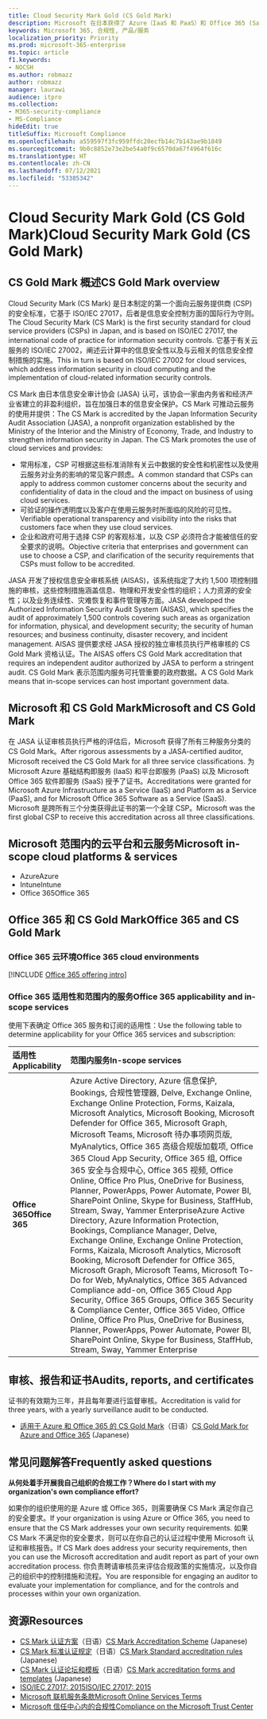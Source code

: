 ```yaml
---
title: Cloud Security Mark Gold (CS Gold Mark)
description: Microsoft 在日本获得了 Azure（IaaS 和 PaaS）和 Office 365 (SaaS) 的 CS Gold Mark。
keywords: Microsoft 365, 合规性, 产品/服务
localization_priority: Priority
ms.prod: microsoft-365-enterprise
ms.topic: article
f1.keywords:
- NOCSH
ms.author: robmazz
author: robmazz
manager: laurawi
audience: itpro
ms.collection:
- M365-security-compliance
- MS-Compliance
hideEdit: true
titleSuffix: Microsoft Compliance
ms.openlocfilehash: a559597f3fc959ffdc20ecfb14c7b143ae9b1849
ms.sourcegitcommit: 9b0c8852e73e2be54a0f9c6570da67f4964f616c
ms.translationtype: HT
ms.contentlocale: zh-CN
ms.lasthandoff: 07/12/2021
ms.locfileid: "53385342"
---
```

# <a name="cloud-security-mark-gold-cs-gold-mark"></a><span data-ttu-id="de7cf-104">Cloud Security Mark Gold (CS Gold Mark)</span><span class="sxs-lookup"><span data-stu-id="de7cf-104">Cloud Security Mark Gold (CS Gold Mark)</span></span>

## <a name="cs-gold-mark-overview"></a><span data-ttu-id="de7cf-105">CS Gold Mark 概述</span><span class="sxs-lookup"><span data-stu-id="de7cf-105">CS Gold Mark overview</span></span>

<span data-ttu-id="de7cf-106">Cloud Security Mark (CS Mark) 是日本制定的第一个面向云服务提供商 (CSP) 的安全标准，它基于 ISO/IEC 27017，后者是信息安全控制方面的国际行为守则。</span><span class="sxs-lookup"><span data-stu-id="de7cf-106">The Cloud Security Mark (CS Mark) is the first security standard for cloud service providers (CSPs) in Japan, and is based on ISO/IEC 27017, the international code of practice for information security controls.</span></span> <span data-ttu-id="de7cf-107">它基于有关云服务的 ISO/IEC 27002，阐述云计算中的信息安全性以及与云相关的信息安全控制措施的实施。</span><span class="sxs-lookup"><span data-stu-id="de7cf-107">This in turn is based on ISO/IEC 27002 for cloud services, which address information security in cloud computing and the implementation of cloud-related information security controls.</span></span>

<span data-ttu-id="de7cf-p102">CS Mark 由日本信息安全审计协会 (JASA) 认可，该协会一家由内务省和经济产业省建立的非盈利组织，旨在加强日本的信息安全保护。CS Mark 可推动云服务的使用并提供：</span><span class="sxs-lookup"><span data-stu-id="de7cf-p102">The CS Mark is accredited by the Japan Information Security Audit Association (JASA), a nonprofit organization established by the Ministry of the Interior and the Ministry of Economy, Trade, and Industry to strengthen information security in Japan. The CS Mark promotes the use of cloud services and provides:</span></span>

- <span data-ttu-id="de7cf-110">常用标准，CSP 可根据这些标准消除有关云中数据的安全性和机密性以及使用云服务对业务的影响的常见客户顾虑。</span><span class="sxs-lookup"><span data-stu-id="de7cf-110">A common standard that CSPs can apply to address common customer concerns about the security and confidentiality of data in the cloud and the impact on business of using cloud services.</span></span>
- <span data-ttu-id="de7cf-111">可验证的操作透明度以及客户在使用云服务时所面临的风险的可见性。</span><span class="sxs-lookup"><span data-stu-id="de7cf-111">Verifiable operational transparency and visibility into the risks that customers face when they use cloud services.</span></span>
- <span data-ttu-id="de7cf-112">企业和政府可用于选择 CSP 的客观标准，以及 CSP 必须符合才能被信任的安全要求的说明。</span><span class="sxs-lookup"><span data-stu-id="de7cf-112">Objective criteria that enterprises and government can use to choose a CSP, and clarification of the security requirements that CSPs must follow to be accredited.</span></span>

<span data-ttu-id="de7cf-113">JASA 开发了授权信息安全审核系统 (AISAS)，该系统指定了大约 1,500 项控制措施的审核，这些控制措施涵盖信息、物理和开发安全性的组织；人力资源的安全性；以及业务连续性、灾难恢复和事件管理等方面。</span><span class="sxs-lookup"><span data-stu-id="de7cf-113">JASA developed the Authorized Information Security Audit System (AISAS), which specifies the audit of approximately 1,500 controls covering such areas as organization for information, physical, and development security; the security of human resources; and business continuity, disaster recovery, and incident management.</span></span> <span data-ttu-id="de7cf-114">AISAS 提供要求经 JASA 授权的独立审核员执行严格审核的 CS Gold Mark 资格认证。</span><span class="sxs-lookup"><span data-stu-id="de7cf-114">The AISAS offers CS Gold Mark accreditation that requires an independent auditor authorized by JASA to perform a stringent audit.</span></span> <span data-ttu-id="de7cf-115">CS Gold Mark 表示范围内服务可托管重要的政府数据。</span><span class="sxs-lookup"><span data-stu-id="de7cf-115">A CS Gold Mark means that in-scope services can host important government data.</span></span>

## <a name="microsoft-and-cs-gold-mark"></a><span data-ttu-id="de7cf-116">Microsoft 和 CS Gold Mark</span><span class="sxs-lookup"><span data-stu-id="de7cf-116">Microsoft and CS Gold Mark</span></span>

<span data-ttu-id="de7cf-117">在 JASA 认证审核员执行严格的评估后，Microsoft 获得了所有三种服务分类的 CS Gold Mark。</span><span class="sxs-lookup"><span data-stu-id="de7cf-117">After rigorous assessments by a JASA-certified auditor, Microsoft received the CS Gold Mark for all three service classifications.</span></span> <span data-ttu-id="de7cf-118">为 Microsoft Azure 基础结构即服务 (IaaS) 和平台即服务 (PaaS) 以及 Microsoft Office 365 软件即服务 (SaaS) 授予了证书。</span><span class="sxs-lookup"><span data-stu-id="de7cf-118">Accreditations were granted for Microsoft Azure Infrastructure as a Service (IaaS) and Platform as a Service (PaaS), and for Microsoft Office 365 Software as a Service (SaaS).</span></span> <span data-ttu-id="de7cf-119">Microsoft 是跨所有三个分类获得此证书的第一个全球 CSP。</span><span class="sxs-lookup"><span data-stu-id="de7cf-119">Microsoft was the first global CSP to receive this accreditation across all three classifications.</span></span>

## <a name="microsoft-in-scope-cloud-platforms--services"></a><span data-ttu-id="de7cf-120">Microsoft 范围内的云平台和云服务</span><span class="sxs-lookup"><span data-stu-id="de7cf-120">Microsoft in-scope cloud platforms & services</span></span>

- <span data-ttu-id="de7cf-121">Azure</span><span class="sxs-lookup"><span data-stu-id="de7cf-121">Azure</span></span>
- <span data-ttu-id="de7cf-122">Intune</span><span class="sxs-lookup"><span data-stu-id="de7cf-122">Intune</span></span>
- <span data-ttu-id="de7cf-123">Office 365</span><span class="sxs-lookup"><span data-stu-id="de7cf-123">Office 365</span></span>

## <a name="office-365-and-cs-gold-mark"></a><span data-ttu-id="de7cf-124">Office 365 和 CS Gold Mark</span><span class="sxs-lookup"><span data-stu-id="de7cf-124">Office 365 and CS Gold Mark</span></span>

### <a name="office-365-cloud-environments"></a><span data-ttu-id="de7cf-125">Office 365 云环境</span><span class="sxs-lookup"><span data-stu-id="de7cf-125">Office 365 cloud environments</span></span>

[!INCLUDE [Office 365 offering intro](../includes/o365-offering-introduction.md)]

### <a name="office-365-applicability-and-in-scope-services"></a><span data-ttu-id="de7cf-126">Office 365 适用性和范围内的服务</span><span class="sxs-lookup"><span data-stu-id="de7cf-126">Office 365 applicability and in-scope services</span></span>

<span data-ttu-id="de7cf-127">使用下表确定 Office 365 服务和订阅的适用性：</span><span class="sxs-lookup"><span data-stu-id="de7cf-127">Use the following table to determine applicability for your Office 365 services and subscription:</span></span>

| <span data-ttu-id="de7cf-128">**适用性**</span><span class="sxs-lookup"><span data-stu-id="de7cf-128">**Applicability**</span></span> | <span data-ttu-id="de7cf-129">**范围内服务**</span><span class="sxs-lookup"><span data-stu-id="de7cf-129">**In-scope services**</span></span> |
|:------------------|:----------------------|
| <span data-ttu-id="de7cf-130">**Office 365**</span><span class="sxs-lookup"><span data-stu-id="de7cf-130">**Office 365**</span></span> | <span data-ttu-id="de7cf-131">Azure Active Directory, Azure 信息保护, Bookings, 合规性管理器, Delve, Exchange Online, Exchange Online Protection, Forms, Kaizala, Microsoft Analytics, Microsoft Booking, Microsoft Defender for Office 365, Microsoft Graph, Microsoft Teams, Microsoft 待办事项网页版, MyAnalytics, Office 365 高级合规版加载项, Office 365 Cloud App Security, Office 365 组, Office 365 安全与合规中心, Office 365 视频, Office Online, Office Pro Plus, OneDrive for Business, Planner, PowerApps, Power Automate, Power BI, SharePoint Online, Skype for Business, StaffHub, Stream, Sway, Yammer Enterprise</span><span class="sxs-lookup"><span data-stu-id="de7cf-131">Azure Active Directory, Azure Information Protection, Bookings, Compliance Manager, Delve, Exchange Online, Exchange Online Protection, Forms, Kaizala, Microsoft Analytics, Microsoft Booking, Microsoft Defender for Office 365, Microsoft Graph, Microsoft Teams, Microsoft To-Do for Web, MyAnalytics, Office 365 Advanced Compliance add-on, Office 365 Cloud App Security, Office 365 Groups, Office 365 Security & Compliance Center, Office 365 Video, Office Online, Office Pro Plus, OneDrive for Business, Planner, PowerApps, Power Automate, Power BI, SharePoint Online, Skype for Business, StaffHub, Stream, Sway, Yammer Enterprise</span></span> |

## <a name="audits-reports-and-certificates"></a><span data-ttu-id="de7cf-132">审核、报告和证书</span><span class="sxs-lookup"><span data-stu-id="de7cf-132">Audits, reports, and certificates</span></span>

<span data-ttu-id="de7cf-133">证书的有效期为三年，并且每年要进行监督审核。</span><span class="sxs-lookup"><span data-stu-id="de7cf-133">Accreditation is valid for three years, with a yearly surveillance audit to be conducted.</span></span>

- <span data-ttu-id="de7cf-134">[适用于 Azure 和 Office 365 的 CS Gold Mark](https://jcispa.jasa.jp/cs_mark_co/cs_gold_mark_co/)（日语）</span><span class="sxs-lookup"><span data-stu-id="de7cf-134">[CS Gold Mark for Azure and Office 365](https://jcispa.jasa.jp/cs_mark_co/cs_gold_mark_co/) (Japanese)</span></span>

## <a name="frequently-asked-questions"></a><span data-ttu-id="de7cf-135">常见问题解答</span><span class="sxs-lookup"><span data-stu-id="de7cf-135">Frequently asked questions</span></span>

<span data-ttu-id="de7cf-136">**从何处着手开展我自己组织的合规工作？**</span><span class="sxs-lookup"><span data-stu-id="de7cf-136">**Where do I start with my organization's own compliance effort?**</span></span>

<span data-ttu-id="de7cf-137">如果你的组织使用的是 Azure 或 Office 365，则需要确保 CS Mark 满足你自己的安全要求。</span><span class="sxs-lookup"><span data-stu-id="de7cf-137">If your organization is using Azure or Office 365, you need to ensure that the CS Mark addresses your own security requirements.</span></span> <span data-ttu-id="de7cf-138">如果 CS Mark 不满足你的安全要求，则可以在你自己的认证过程中使用 Microsoft 认证和审核报告。</span><span class="sxs-lookup"><span data-stu-id="de7cf-138">If CS Mark does address your security requirements, then you can use the Microsoft accreditation and audit report as part of your own accreditation process.</span></span> <span data-ttu-id="de7cf-139">你负责聘请审核员来评估合规政策的实施情况，以及你自己的组织中的控制措施和流程。</span><span class="sxs-lookup"><span data-stu-id="de7cf-139">You are responsible for engaging an auditor to evaluate your implementation for compliance, and for the controls and processes within your own organization.</span></span>

## <a name="resources"></a><span data-ttu-id="de7cf-140">资源</span><span class="sxs-lookup"><span data-stu-id="de7cf-140">Resources</span></span>

- <span data-ttu-id="de7cf-141">[CS Mark 认证方案](https://jcispa.jasa.jp/cloud_security/)（日语）</span><span class="sxs-lookup"><span data-stu-id="de7cf-141">[CS Mark Accreditation Scheme](https://jcispa.jasa.jp/cloud_security/) (Japanese)</span></span>
- <span data-ttu-id="de7cf-142">[CS Mark 标准认证规定](https://jcispa.jasa.jp/cloud_security/jcispa_regulation/)（日语）</span><span class="sxs-lookup"><span data-stu-id="de7cf-142">[CS Mark Standard accreditation rules](https://jcispa.jasa.jp/cloud_security/jcispa_regulation/) (Japanese)</span></span>
- <span data-ttu-id="de7cf-143">[CS Mark 认证论坛和模板](https://jcispa.jasa.jp/cloud_security/jcispa_regulation_form/)（日语）</span><span class="sxs-lookup"><span data-stu-id="de7cf-143">[CS Mark accreditation forms and templates](https://jcispa.jasa.jp/cloud_security/jcispa_regulation_form/) (Japanese)</span></span>
- [<span data-ttu-id="de7cf-144">ISO/IEC 27017: 2015</span><span class="sxs-lookup"><span data-stu-id="de7cf-144">ISO/IEC 27017: 2015</span></span>](https://www.iso.org/iso/home/store/catalogue_tc/catalogue_detail.htm?csnumber=43757)
- [<span data-ttu-id="de7cf-145">Microsoft 联机服务条款</span><span class="sxs-lookup"><span data-stu-id="de7cf-145">Microsoft Online Services Terms</span></span>](https://aka.ms/Online-Services-Terms)
- [<span data-ttu-id="de7cf-146">Microsoft 信任中心内的合规性</span><span class="sxs-lookup"><span data-stu-id="de7cf-146">Compliance on the Microsoft Trust Center</span></span>](https://www.microsoft.com/trust-center/compliance/compliance-overview)
